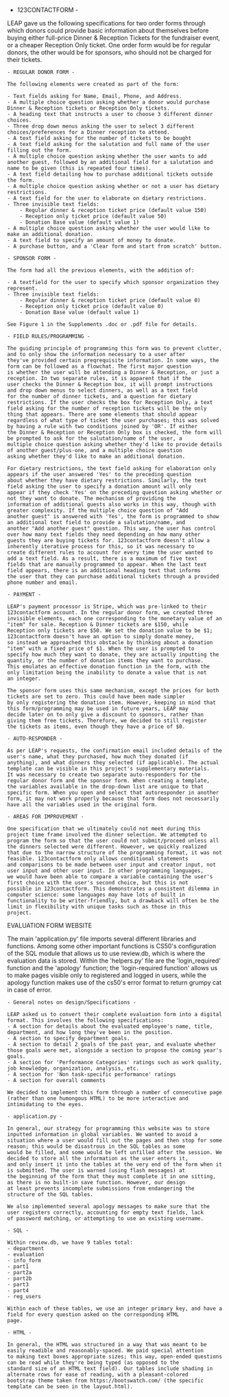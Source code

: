 - 123CONTACTFORM -

LEAP gave us the following specifications for two order forms through which donors could provide basic information about themselves
before buying either full-price Dinner & Reception Tickets for the fundraiser event, or a cheaper Reception Only ticket. One order form
would be for regular donors, the other would be for sponsors, who should not be charged for their tickets.

    - REGULAR DONOR FORM -

    The following elements were created as part of the form:

    - Text fields asking for Name, Email, Phone, and Address.
    - A multiple choice question asking whether a donor would purchase Dinner & Reception tickets or Reception Only tickets.
    - A heading text that instructs a user to choose 3 different dinner choices.
    - Three drop down menus asking the user to select 3 different choices/preferences for a Dinner reception to attend.
    - A text field asking for the number of tickets to be bought
    - A text field asking for the salutation and full name of the user filling out the form.
    - A multiple choice question asking whether the user wants to add another guest, followed by an additional field for a salutation and name to be given (this is repeated four times).
    - A text field detailing how to purchase additional tickets outside the form.
    - A multiple choice question asking whether or not a user has dietary restrictions.
    - A text field for the user to elaborate on dietary restrictions.
    - Three invisible text fields:
        - Regular dinner & reception ticket price (default value 150)
        - Reception only ticket price (default value 50)
        - Donation Base value (default value 1)
    - A multiple choice question asking whether the user would like to make an additional donation.
    - A text field to specify an amount of money to donate.
    - A purchase button, and a 'Clear form and start from scratch' button.

    - SPONSOR FORM -

    The form had all the previous elements, with the addition of:

    - A textfield for the user to specify which sponsor organization they represent.
    - Three invisible text fields:
        - Regular dinner & reception ticket price (default value 0)
        - Reception only ticket price (default value 0)
        - Donation Base value (default value 1)

    See Figure 1 in the Supplements .doc or .pdf file for details.

    - FIELD RULES/PROGRAMMING -

    The guiding principle of programming this form was to prevent clutter, and to only show the information necessary to a user after
    they've provided certain preqrequisite information. In some ways, the form can be followed as a flowchat. The first major question
    is whether the user will be attending a Dinner & Reception, or just a reception. In two separate rules, it is apparent that if the
    user checks the Dinner & Reception box, it will prompt instructions and drop down menus to select dinners, as well as a text field
    for the number of dinner tickets, and a question for dietary restrictions. If the user checks the box for Reception Only, a text
    field asking for the number of reception tickets will be the only thing that appears. There are some elements that should appear
    regardless of what type of ticket the user purchases; this was solved by having a rule with two conditions joined by 'OR'. If either
    the Dinner & Reception or Reception Only box is checked, the form will be prompted to ask for the salutation/name of the user, a
    multiple choice question asking whether they'd like to provide details of another guest/plus-one, and a multiple choice question
    asking whether they'd like to make an additional donation.

    For dietary restrictions, the text field asking for elaboration only appears if the user answered 'Yes' to the preceding question
    about whether they have dietary restrictions. Similarly, the text field asking the user to specify a donation amount will only
    appear if they check 'Yes' on the preceding question asking whether or not they want to donate. The mechanism of providing the
    information of additional guests also works in this way, though with greater complexity. If the multiple choice question of "Add
    another guest" is answered with 'Yes', the form is programmed to show an additional text field to provide a salutation/name, and
    another "Add another guest" question. This way, the user has control over how many text fields they need depending on how many other
    guests they are buying tickets for. 123contactform doesn't allow a inherently iterative process for this, so it was necessary to
    create different rules to account for every time the user wanted to add a text field. As a result, there is a maximum of five text
    fields that are manually programmed to appear. When the last text field appears, there is an additional heading text that informs
    the user that they can purchase additional tickets through a provided phone number and email.

    - PAYMENT -

    LEAP's payment processor is Stripe, which was pre-linked to their 123contactform account. In the regular donor form, we created three
    invisible elements, each one corresponding to the monetary value of an "item" for sale. Reception & Dinner tickets are $150, while
    Reception only tickets are $50. We set the donation value to be $1; 123contactform doesn't have an option to simply donate money,
    so instead we approached this obstacle by thinking about a donation "item" with a fixed price of $1. When the user is prompted to
    specify how much they want to donate, they are actually inputting the quantity, or the number of donation items they want to purchase.
    This emulates an effective donation function in the form, with the only limitation being the inability to donate a value that is not
    an integer.

    The sponsor form uses this same mechanism, except the prices for both tickets are set to zero. This could have been made simpler
    by only registering the donation item. However, keeping in mind that this form/programming may be used in future years, LEAP may
    decide later on to only give a discount to sponsors, rather than giving them free tickets. Therefore, we decided to still register
    the tickets as items, even though they have a price of $0.

    - AUTO-RESPONDER -

    As per LEAP's requests, the confirmation email included details of the user's name, what they purchased, how much they donated (if
    anything), and what dinners they selected (if applicable). The actual template can be visible in this project's supplementary materials.
    It was necessary to create two separate auto-responders for the regular donor form and the sponsor form. When creating a template,
    the variables available in the drop-down list are unique to that specific form. When you open and select that autoresponder in another
    form, it may not work properly because that form does not necessarily have all the variables used in the original form.

    - AREAS FOR IMPROVEMENT -

    One specification that we ultimately could not meet during this project time frame involved the dinner selection. We attempted to
    program the form so that the user could not submit/proceed unless all the dinners selected were different. However, we quickly realized
    that due to the narrow structure of the programming format, it was not feasible. 123contactform only allows conditional statements
    and comparisons to be made between user input and creator input, not user input and other user input. In other programming languages,
    we would have been able to compare a variable containing the user's first choice with the user's second choice, but this is not
    possible in 123contactform. This demonstrates a consistent dilemma in computer science: some languages may have lots of built in
    functionality to be writer-friendly, but a drawback will often be the limit in flexibility with unique tasks such as those in this
    project.

EVALUATION FORM WEBSITE

The main 'application.py' file imports several different libraries and functions. Among some other important functions is CS50's configuration
of the SQL module that allows us to use review.db, which is where the evaluation data is stored. Within the 'helpers.py' file are the
'login_required' function and the 'apology' function; the 'login-required function' allows us to make pages visible only to registered
and logged in users, while the apology function makes use of the cs50's error format to return grumpy cat in case of error.

    - General notes on design/Specifications -

    LEAP asked us to convert their complete evaluation form into a digital format. This involves the following specifications:
    - A section for details about the evaluated employee's name, title, department, and how long they've been in the position.
    - A section to specify department goals.
    - A section to detail 2 goals of the past year, and evaluate whether those goals were met, alongside a section to propose the coming year's goals.
    - A section for 'Performance Categories' ratings such as work quality, job knowledge, organization, analysis, etc.
    - A section for 'Non task-specific performance' ratings
    - A section for overall comments

    We decided to implement this form through a number of consecutive page (rather than one humongous HTML) to be more interactive and
    intimidating to the eyes.

    - application.py -

    In general, our strategy for programming this website was to store inputted information in global variables. We wanted to avoid a
    situation where a user would fill out the pages and then stop for some reason; this would be disastrous in the SQL tables as some
    would be filled, and some would be left unfilled after the session. We decided to store all the information as the user enters it,
    and only insert it into the tables at the very end of the form when it is submitted. The user is warned (using flash messages) at
    the beginning of the form that they must complete it in one sitting, as there is no built-in save function. However, our design
    at least prevents incomplete submissions from endangering the structure of the SQL tables.

    We also implemented several apology messages to make sure that the user registers correctly, accounting for empty text fields, lack
    of password matching, or attempting to use an existing username.

    - SQL -

    Within review.db, we have 9 tables total:
    - department
    - evaluation
    - info_form
    - part1
    - part2a
    - part2b
    - part3
    - part4
    - reg_users

    Within each of these tables, we use an integer primary key, and have a field for every question asked on the corresponding HTML
    page.

    - HTML -

    In general, the HTML was structured in a way that was meant to be easily readible and reasonably-spaced. We paid special attention
    to making text boxes appropriate sizes; this way, open-ended questions can be read while they're being typed (as opposed to the
    standard size of an HTML text field). Our tables include shading in alternate rows for ease of reading, with a pleasant-colored
    bootstrap theme taken from https://bootswatch.com/ (the specific template can be seen in the layout.html).